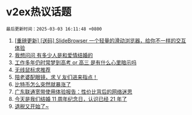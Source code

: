 # v2ex热议话题

`最后更新时间：2025-03-03 16:11:48 +0800`

1. [[重磅更新] [送码] SlideBrowser 一个轻量的滑动浏览器，给你不一样的交互体验](https://www.v2ex.com/t/1115346)
1. [我想问问 有多少人是和爱情结婚的](https://www.v2ex.com/t/1115313)
1. [工作多年仍时常梦到高考 or 高三 是有什么心里暗示吗](https://www.v2ex.com/t/1115460)
1. [无线鼠标求推荐](https://www.v2ex.com/t/1115391)
1. [陪老婆配眼镜，求 V 友们进来指点！](https://www.v2ex.com/t/1115271)
1. [比特币怎么突然就暴涨了](https://www.v2ex.com/t/1115339)
1. [广东联通宽带使用体验报告：性价比背后的网络迷思](https://www.v2ex.com/t/1115300)
1. [今天是我们结婚 11 周年纪念日，认识已经 21 年了](https://www.v2ex.com/t/1115388)
1. [退税又开始了~](https://www.v2ex.com/t/1115367)

